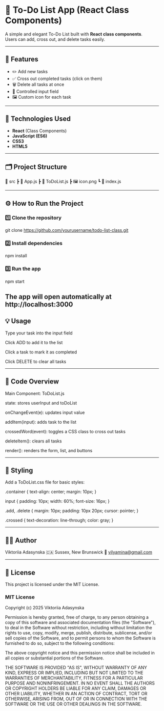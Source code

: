 # 📝 To-Do List App (React Class Components)

A simple and elegant To-Do List built with **React class components**.  
Users can add, cross out, and delete tasks easily.

---

## 🚀 Features
- ✏️ Add new tasks
- ✅ Cross out completed tasks (click on them)
- 🗑️ Delete all tasks at once
- 💾 Controlled input field
- 🖼️ Custom icon for each task
---

## 🧩 Technologies Used
- **React** (Class Components)
- **JavaScript (ES6)**
- **CSS3**
- **HTML5**

---

## 🗂️ Project Structure
📁 src
┣ 📜 App.js
┣ 📜 ToDoList.js
┣ 🖼️ icon.png
┗ 📜 index.js


---

## ⚙️ How to Run the Project

### 1️⃣ Clone the repository
git clone https://github.com/yourusername/todo-list-class.git
### 2️⃣ Install dependencies
npm install
### 3️⃣ Run the app
npm start

The app will open automatically at http://localhost:3000
---

## 💡 Usage

Type your task into the input field

Click ADD to add it to the list

Click a task to mark it as completed

Click DELETE to clear all tasks

---

## 🧠 Code Overview

Main Component: ToDoList.js

state: stores userInput and toDoList

onChangeEvent(e): updates input value

addItem(input): adds task to the list

crossedWord(event): toggles a CSS class to cross out tasks

deleteItem(): clears all tasks

render(): renders the form, list, and buttons

---

## 🎨 Styling

Add a ToDoList.css file for basic styles:

.container {
  text-align: center;
  margin: 10px;
}

input {
  padding: 10px;
  width: 60%;
  font-size: 16px;
}

.add, .delete {
  margin: 10px;
  padding: 10px 20px;
  cursor: pointer;
}

.crossed {
  text-decoration: line-through;
  color: gray;
}

---

## 🧑‍💻 Author

Viktoriia Adasynska
🇨🇦 Sussex, New Brunswick
📧 vilyamina@gmail.com

---

## 📜 License

This project is licensed under the MIT License.

### MIT License

Copyright (c) 2025 Viktoriia Adasynska

Permission is hereby granted, free of charge, to any person obtaining a copy
of this software and associated documentation files (the "Software"), to deal
in the Software without restriction, including without limitation the rights
to use, copy, modify, merge, publish, distribute, sublicense, and/or sell
copies of the Software, and to permit persons to whom the Software is
furnished to do so, subject to the following conditions:

The above copyright notice and this permission notice shall be included in
all copies or substantial portions of the Software.

THE SOFTWARE IS PROVIDED "AS IS", WITHOUT WARRANTY OF ANY KIND, EXPRESS OR
IMPLIED, INCLUDING BUT NOT LIMITED TO THE WARRANTIES OF MERCHANTABILITY,
FITNESS FOR A PARTICULAR PURPOSE AND NONINFRINGEMENT. IN NO EVENT SHALL THE
AUTHORS OR COPYRIGHT HOLDERS BE LIABLE FOR ANY CLAIM, DAMAGES OR OTHER
LIABILITY, WHETHER IN AN ACTION OF CONTRACT, TORT OR OTHERWISE, ARISING FROM,
OUT OF OR IN CONNECTION WITH THE SOFTWARE OR THE USE OR OTHER DEALINGS IN
THE SOFTWARE.



